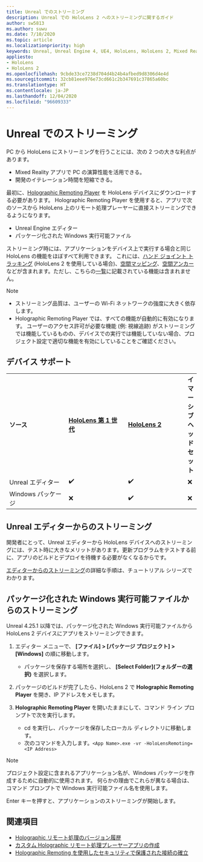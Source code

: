 ```yaml
---
title: Unreal でのストリーミング
description: Unreal での HoloLens 2 へのストリーミングに関するガイド
author: sw5813
ms.author: suwu
ms.date: 7/10/2020
ms.topic: article
ms.localizationpriority: high
keywords: Unreal, Unreal Engine 4, UE4, HoloLens, HoloLens 2, Mixed Reality, ストリーミング, PC, ホログラフィック アプリのリモート処理, Holographic Remoting Player, ドキュメント, Mixed Reality ヘッドセット, Windows Mixed Reality ヘッドセット, 仮想現実ヘッドセット
appliesto:
- HoloLens
- HoloLens 2
ms.openlocfilehash: 9cbde33ce7238d704d4b24b4afbed9d8306d4e4d
ms.sourcegitcommit: 32cb81eee976e73cd661c2b347691c37865a60bc
ms.translationtype: HT
ms.contentlocale: ja-JP
ms.lasthandoff: 12/04/2020
ms.locfileid: "96609333"
---
```

# <a name="streaming-in-unreal"></a>Unreal でのストリーミング

PC から HoloLens にストリーミングを行うことには、次の 2 つの大きな利点があります。 
* Mixed Reality アプリで PC の演算性能を活用できる。 
* 開発のイテレーション時間を短縮できる。 

最初に、[Holographic Remoting Player](../platform-capabilities-and-apis/holographic-remoting-player.md) を HoloLens デバイスにダウンロードする必要があります。 Holographic Remoting Player を使用すると、アプリで次のソースから HoloLens 上のリモート処理プレーヤーに直接ストリーミングできるようになります。

* Unreal Engine エディター
* パッケージ化された Windows 実行可能ファイル 

ストリーミング時には、アプリケーションをデバイス上で実行する場合と同じ HoloLens の機能をほぼすべて利用できます。 これには、[ハンド ジョイント トラッキング](unreal-hand-tracking.md) (HoloLens 2 を使用している場合)、[空間マッピング](unreal-spatial-mapping.md)、[空間アンカー](unreal-spatial-anchors.md)などが含まれます。ただし、こちらの[一覧](../platform-capabilities-and-apis/holographic-remoting-troubleshooting.md)に記載されている機能は含まれません。 

> [!NOTE]
> * ストリーミング品質は、ユーザーの Wi-Fi ネットワークの強度に大きく依存します。
> * Holographic Remoting Player では、すべての機能が自動的に有効になります。 ユーザーのアクセス許可が必要な機能 (例: 視線追跡) がストリーミングでは機能しているものの、デバイスでの実行では機能していない場合、プロジェクト設定で適切な機能を有効にしていることをご確認ください。

## <a name="device-support"></a>デバイス サポート

<table>
    <colgroup>
    <col width="33%" />
    <col width="33%" />
    <col width="33%" />
    </colgroup>
    <tr>
        <td><strong>ソース</strong></td>
        <td><a href="https://docs.microsoft.com/hololens/hololens1-hardware"><strong>HoloLens 第 1 世代</strong></a></td>
        <td><a href="https://www.microsoft.com/hololens/hardware"><strong>HoloLens 2</strong></a></td>
        <td><strong>イマーシブ ヘッドセット</strong></td>
    </tr>
     <tr>
        <td>Unreal エディター</td>
        <td>✔️</td>
        <td>✔️</td>
        <td>❌</td>
    </tr>
    <tr>
        <td>Windows パッケージ</td>
        <td>❌</td>
        <td>✔️</td>
        <td>❌</td>
    </tr>

</table>

## <a name="streaming-from-the-unreal-editor"></a>Unreal エディターからのストリーミング

開発者にとって、Unreal エディターから HoloLens デバイスへのストリーミングには、テスト時に大きなメリットがあります。更新プログラムをテストする前に、アプリのビルドとデプロイを待機する必要がなくなるからです。

[ エディターからのストリーミング](tutorials/unreal-uxt-ch6.md#device-only-streaming)の詳細な手順は、チュートリアル シリーズでわかります。

## <a name="streaming-from-a-packaged-windows-executable"></a>パッケージ化された Windows 実行可能ファイルからのストリーミング

Unreal 4.25.1 以降では、パッケージ化された Windows 実行可能ファイルから HoloLens 2 デバイスにアプリをストリーミングできます。 

1. エディター メニューで、 **[ファイル] > [パッケージ プロジェクト] > [Windows]** の順に移動します。 
    * パッケージを保存する場所を選択し、 **[Select Folder]\(フォルダーの選択\)** を選択します。

2. パッケージのビルドが完了したら、HoloLens 2 で **Holographic Remoting Player** を開き、IP アドレスをメモします。 
3. **Holographic Remoting Player** を開いたままにして、コマンド ライン プロンプトで次を実行します。 
    * cd を実行し、パッケージを保存したローカル ディレクトリに移動します。
    * 次のコマンドを入力します。```<App Name>.exe -vr -HoloLensRemoting=<IP Address>```

> [!NOTE]
> プロジェクト設定に含まれるアプリケーション名が、Windows パッケージを作成するために自動的に使用されます。 何らかの理由でこれらが異なる場合は、コマンド プロンプトで Windows 実行可能ファイル名を使用します。

Enter キーを押すと、アプリケーションのストリーミングが開始します。

## <a name="see-also"></a>関連項目

* [Holographic リモート処理のバージョン履歴](../platform-capabilities-and-apis/holographic-remoting-version-history.md)
* [カスタム Holographic リモート処理プレーヤーアプリの作成](../platform-capabilities-and-apis/holographic-remoting-create-player.md)
* [Holographic Remoting を使用したセキュリティで保護された接続の確立](../platform-capabilities-and-apis/holographic-remoting-secure-connection.md)
